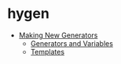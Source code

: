 # hygen

- [Making New Generators](1-templates/0-README.md)
    - [Generators and Variables](1-templates/1-generators-and-variables.md)
    - [Templates](1-templates/2-templates.md)
